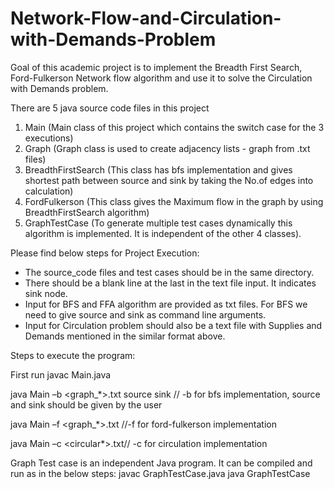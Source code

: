 # Network-Flow-and-Circulation-with-Demands-Problem
 Goal of this academic project is to implement the Breadth First Search, Ford-Fulkerson Network flow algorithm and use it to solve the Circulation with Demands problem.


 There are 5 java source code files in this project

1. Main (Main class of this project which  contains the switch case for the 3 executions)
2. Graph (Graph class is used to create adjacency lists - graph from .txt files)
3. BreadthFirstSearch (This class has bfs implementation and gives shortest path between source and sink by taking the No.of edges into calculation)
4. FordFulkerson (This class gives the Maximum flow in the graph by using BreadthFirstSearch algorithm)
5. GraphTestCase (To generate multiple test cases dynamically this algorithm is implemented. It is independent of the other 4 classes).

 Please find below steps for Project Execution:

* The source_code files and test cases should be in the same directory.
* There should be a blank line at the last in the text file input. It indicates sink node.
* Input for BFS and FFA algorithm are provided as txt files. For BFS we need to give source and sink as command line arguments.
* Input for Circulation problem should also be a text file with Supplies and Demands mentioned in the similar format above.

 Steps to execute the program: 

First run javac Main.java

java Main –b <graph_*>.txt source sink // -b for bfs implementation, source and sink should be given by the user

java Main –f <graph_*>.txt //-f for ford-fulkerson implementation

java Main –c <circular*>.txt// -c for circulation implementation

Graph Test case is an independent Java program. It can be compiled and run as in the below steps:
javac GraphTestCase.java
java GraphTestCase
